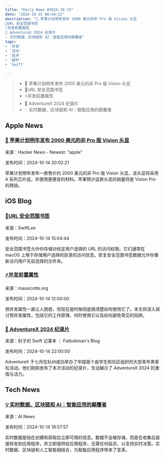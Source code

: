 ```yaml
---
title: "Daily News #2024-10-15"
date: "2024-10-15 08:44:22"
description: "🤑 苹果计划明年发布 2000 美元的非 Pro 版 Vision 头显
🌟URL 安全范围书签
⚡️并发前置属性
🌟 AdventureX 2024 纪录片
💡 实时数据、区块链和 AI：智能应用的颠覆者"
tags: 
- '并发'
- '活动'
- '技术'
- '硬件'
- 'Swift'

---
```


> - 🤑 苹果计划明年发布 2000 美元的非 Pro 版 Vision 头显
> - 🌟URL 安全范围书签
> - ⚡️并发前置属性
> - 🌟 AdventureX 2024 纪录片
> - 💡 实时数据、区块链和 AI：智能应用的颠覆者

## Apple News

### [🤑 苹果计划明年发布 2000 美元的非 Pro 版 Vision 头显](https://techcrunch.com/2024/10/13/apple-might-release-a-2000-vision-headset-next-year/)

来源：Hacker News - Newest: "apple"

发布时间：2024-10-14 20:02:21

苹果计划明年发布一款售价约 2000 美元的非 Pro 版 Vision 头显，该头显将采用 A 系列芯片组，并使用更便宜的材料。苹果预计这款头显的销量将是 Vision Pro 的两倍。

## iOS Blog

### [🌟URL 安全范围书签](https://www.avanderlee.com/swift/security-scoped-bookmarks-for-url-access/)

来源：SwiftLee

发布时间：2024-10-14 15:04:44

安全范围书签允许你存储对给定用户选择的 URL 的访问权限。它们通常在 macOS 上用于存储用户选择的目录的访问信息。恢复安全范围书签数据允许你重新访问用户先前选择的文件夹。

### [⚡️并发前置属性](https://massicotte.org/preconcurrency)

来源：massicotte.org

发布时间：2024-10-14 12:00:00

预并发属性一直让人困惑，但现在是时候彻底搞清楚如何使用它了。本文将深入探讨预并发属性，包括它的工作原理、何时使用它以及如何避免常见的陷阱。

### [🌟 AdventureX 2024 纪录片](https://fatbobman.com/zh/weekly/issue-053/)

来源：肘子的 Swift 记事本 ｜ Fatbobman's Blog

发布时间：2024-10-14 22:00:00

AdventureX 于七月在杭州成功举办了中国首个由学生和社区组织的大型青年黑客松活动。他们刚刚发布了本次活动的纪录片，生动展示了 AdventureX 2024 的激情与活力。

## Tech News

### [💡 实时数据、区块链和 AI：智能应用的颠覆者](https://www.artificialintelligence-news.com/news/real-time-data-blockchain-and-ai-a-game-changer-for-intelligent-apps/?utm_source=rss&utm_medium=rss&utm_campaign=real-time-data-blockchain-and-ai-a-game-changer-for-intelligent-apps)

来源：AI News

发布时间：2024-10-14 19:57:57

实时数据是指在创建和获取后立即可用的信息。数据不会被存储，而是在收集后直接转发到应用程序，并立即提供给应用程序，无需任何延迟，以支持实时决策。实时数据、区块链和人工智能相结合，为智能应用程序带来了变革。
